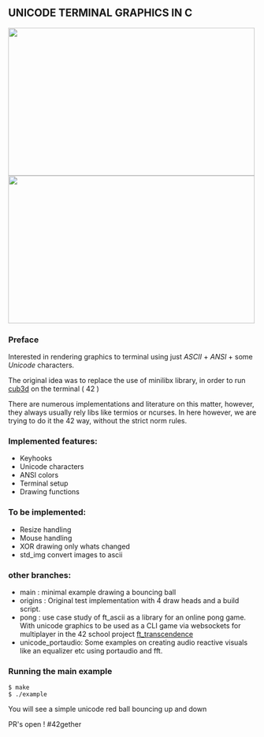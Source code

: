 ## UNICODE TERMINAL GRAPHICS IN C

<img src="https://github.com/user-attachments/assets/9c85a4e7-3dab-41f0-9fbf-c30898034772" data-canonical-src="https://github.com/user-attachments/assets/9c85a4e7-3dab-41f0-9fbf-c30898034772" width="500" height="300" />

<img src="https://github.com/user-attachments/assets/0b35ed72-c354-4cc9-88f7-0ae076e060bb" data-canonical-src="https://github.com/user-attachments/assets/0b35ed72-c354-4cc9-88f7-0ae076e060bb" width="500" height="300" />


### Preface

Interested in rendering graphics to terminal using just *ASCII* + *ANSI* + some *Unicode* characters.

The original idea was to replace the use of minilibx library, in order to run [cub3d](https://github.com/CarloCattano/cub3d)  on the terminal ( 42 )

There are numerous implementations and literature on this matter, however, they always usually rely libs like
termios or ncurses. In here however, we are trying to do it the 42 way, without the strict norm rules.

### Implemented features:
- Keyhooks
- Unicode characters
- ANSI colors
- Terminal setup
- Drawing functions

### To be implemented:
- Resize handling
- Mouse handling
- XOR drawing only whats changed
- std_img convert images to ascii


### other branches:

- main : minimal example drawing a bouncing ball
- origins : Original test implementation with 4 draw heads and a build script.
- pong :
    use case study of ft_ascii as a library for an online pong game.
    With unicode graphics to be used as a CLI game via websockets for multiplayer in the 
    42 school project [ft_transcendence](https://github.com/mc-putchar/ft_transcendence)
- unicode_portaudio:
    Some examples on creating audio reactive visuals like an equalizer etc using portaudio and fft.

### Running the main example
```
$ make
$ ./example
```
You will see a simple unicode red ball bouncing up and down

PR's open !
#42gether

